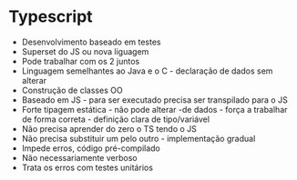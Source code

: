 # Typescript
- Desenvolvimento baseado em testes
- Superset do JS ou nova liguagem
- Pode trabalhar com os 2 juntos
- Linguagem semelhantes ao Java e o C - declaração de dados sem alterar
- Construção de classes OO
- Baseado em JS - para ser executado precisa ser transpilado para o JS
- Forte tipagem estática - não pode alterar -de dados - força a trabalhar de forma correta - definição clara de tipo/variável
- Não precisa aprender do zero o TS tendo o JS
- Não precisa substituir um pelo outro - implementação gradual
- Impede erros, código pré-compilado
- Não necessariamente verboso
- Trata os erros com testes unitários



